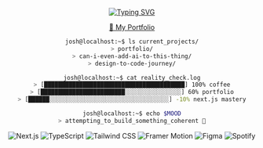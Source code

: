 <div align="center">

[![Typing SVG](https://readme-typing-svg.demolab.com/?lines=Product+Designer+from+South+Africa+🇿🇦;Aspiring+Design+Engineer;Building+Experiences+With+Minimal+Vibe+Coding+👀;Metal+Music+Enthusiast+%F0%9F%A4%98&font=Fira%20Code&center=true&width=600&height=50&color=f75c7e&vCenter=true&size=20&pause=1000)](https://github.com/BL4nk19)

[🔗 My Portfolio]([https://github.com/BL4nk19](https://www.joshvilensky.dev/))

```bash
josh@localhost:~$ ls current_projects/
> portfolio/
> can-i-even-add-ai-to-this-thing/
> design-to-code-journey/

josh@localhost:~$ cat reality_check.log
> [████████████████████████████████████████] 100% coffee
> [████████████████████████░░░░░░░░░░░░░░░░] 60% portfolio
> [██████░░░░░░░░░░░░░░░░░░░░░░░░░░░░░░░░░░] -10% next.js mastery

josh@localhost:~$ echo $MOOD
> attempting_to_build_something_coherent 🤞
```


![Next.js](https://img.shields.io/badge/Next.js-000?style=flat-square&logo=nextdotjs&logoColor=white)
![TypeScript](https://img.shields.io/badge/TypeScript-007ACC?style=flat-square&logo=typescript&logoColor=white)
![Tailwind CSS](https://img.shields.io/badge/Tailwind_CSS-38B2AC?style=flat-square&logo=tailwind-css&logoColor=white)
![Framer Motion](https://img.shields.io/badge/Framer%20Motion-black?style=flat-square&logo=framer&logoColor=blue)
![Figma](https://img.shields.io/badge/Figma-F24E1E?style=flat-square&logo=figma&logoColor=white)
![Spotify](https://img.shields.io/badge/Spotify-1ED760?style=flat-square&logo=spotify&logoColor=white)


</div>

